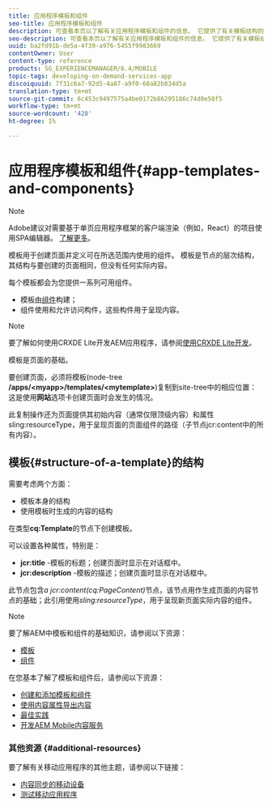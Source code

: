 ```yaml
---
title: 应用程序模板和组件
seo-title: 应用程序模板和组件
description: 可查看本页以了解有关应用程序模板和组件的信息。 它提供了有关模板结构的详细信息。
seo-description: 可查看本页以了解有关应用程序模板和组件的信息。 它提供了有关模板结构的详细信息。
uuid: ba2fd91b-de5a-4f39-a976-5455f9983669
contentOwner: User
content-type: reference
products: SG_EXPERIENCEMANAGER/6.4/MOBILE
topic-tags: developing-on-demand-services-app
discoiquuid: 7f31c6a7-92d5-4a87-a9f0-68a82b834d5a
translation-type: tm+mt
source-git-commit: 6c453c9497575a4be0172b86295186c74d0e50f5
workflow-type: tm+mt
source-wordcount: '428'
ht-degree: 1%

---
```



# 应用程序模板和组件{#app-templates-and-components}

>[!NOTE]
>
>Adobe建议对需要基于单页应用程序框架的客户端渲染（例如，React）的项目使用SPA编辑器。 [了解更多](/help/sites-developing/spa-overview.md)。

模板用于创建页面并定义可在所选范围内使用的组件。 模板是节点的层次结构，其结构与要创建的页面相同，但没有任何实际内容。

每个模板都会为您提供一系列可用组件。

* 模板由[组件](/help/sites-developing/components.md)构建；
* 组件使用和允许访问构件，这些构件用于呈现内容。

>[!NOTE]
>
>要了解如何使用CRXDE Lite开发AEM应用程序，请参阅[使用CRXDE Lite开发](/help/sites-developing/developing-with-crxde-lite.md)。

模板是页面的基础。

要创建页面，必须将模板(node-tree **/apps/&lt;myapp>/templates/&lt;mytemplate>**)复制到site-tree中的相应位置：这是使用&#x200B;**网站**&#x200B;选项卡创建页面时会发生的情况。

此复制操作还为页面提供其初始内容（通常仅限顶级内容）和属性sling:resourceType，用于呈现页面的页面组件的路径（子节点jcr:content中的所有内容）。

## 模板{#structure-of-a-template}的结构

需要考虑两个方面：

* 模板本身的结构
* 使用模板时生成的内容的结构

在类型&#x200B;**cq:Template**&#x200B;的节点下创建模板。

可以设置各种属性，特别是：

* **jcr:title** -模板的标题；创建页面时显示在对话框中。
* **jcr:description** -模板的描述；创建页面时显示在对话框中。

此节点包含&#x200B;*a jcr:content(cq:PageContent)*&#x200B;节点，该节点用作生成页面的内容节点的基础；此引用使用&#x200B;*sling:resourceType*，用于呈现新页面实际内容的组件。

>[!NOTE]
>
>要了解AEM中模板和组件的基础知识，请参阅以下资源：
>
>* [模板](/help/sites-developing/templates.md)
>* [组件](/help/sites-developing/components.md)

>



在您基本了解了模板和组件后，请参阅以下资源：

* [创建和添加模板和组件](/help/mobile/mobile-ondemand-app-templates.md)
* [使用内容属性导出内容](/help/mobile/on-demand-content-properties-exporting.md)
* [最佳实践](/help/mobile/best-practices-aem-mobile.md)
* [开发AEM Mobile内容服务](/help/mobile/developing-content-services.md)

### 其他资源 {#additional-resources}

要了解有关移动应用程序的其他主题，请参阅以下链接：

* [内容同步的移动设备](/help/mobile/mobile-ondemand-contentsync.md)
* [测试移动应用程序](/help/mobile/develop-mobile-apps-testing.md)

